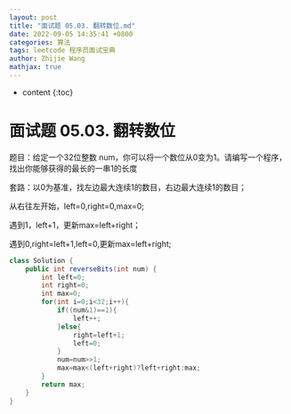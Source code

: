 ```yaml
---
layout: post
title: "面试题 05.03. 翻转数位.md"
date: 2022-09-05 14:35:41 +0800
categories: 算法
tags: leetcode 程序员面试宝典
author: Zhijie Wang
mathjax: true
---
```



* content
{:toc}














# 面试题 05.03. 翻转数位

题目：给定一个32位整数 num，你可以将一个数位从0变为1。请编写一个程序，找出你能够获得的最长的一串1的长度

套路：以0为基准，找左边最大连续1的数目，右边最大连续1的数目；

从右往左开始，left=0,right=0,max=0;

遇到1，left+1，更新max=left+right；

遇到0,right=left+1,left=0,更新max=left+right;

```java
class Solution {
    public int reverseBits(int num) {
        int left=0;
        int right=0;
        int max=0;
        for(int i=0;i<32;i++){
            if((num&1)==1){
                left++;
            }else{
                right=left+1;
                left=0;
            }
            num=num>>1;
            max=max<(left+right)?left+right:max;
        }
        return max;
    }
}
```

